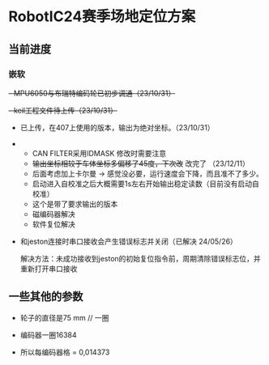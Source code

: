# RobotIC24赛季场地定位方案

## 当前进度

### 嵌软

~~- MPU6050与布瑞特编码轮已初步调通（23/10/31）~~

~~- keil工程文件待上传（23/10/31）~~

- 已上传，在407上使用的版本，输出为绝对坐标。（23/10/31）
- - CAN FILTER采用IDMASK 修改时需要注意
  - ~~输出坐标相较于车体坐标多偏移了45度，下次改~~ 改完了 （23/12/11）
  - 后面考虑加上卡尔曼 -> 感觉没必要，运行速度会下降，而且准不了多少。
  - 启动进入自校准之后大概需要1s左右开始输出稳定读数（目前没有启动自校准）
  - 这个是带了要求输出的版本
  - 磁编码器解决
  - 软件复位解决

- 和jeston连接时串口接收会产生错误标志并关闭（已解决 24/05/26）

  解决方法：未成功接收到jeston的初始复位指令前，周期清除错误标志位，并重新打开串口接收


## 一些其他的参数

+ 轮子的直径是75 mm // 一圈 

+ 编码器一圈16384

+ 所以每编码器格 = 0,014373

